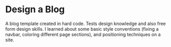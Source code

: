 Design a Blog
====================

A blog template created in hard code. Tests design knowledge and also free form design skills. I learned about some basic style conventions (fixing a navbar, coloring different page sections), and positioning techniques on a site.